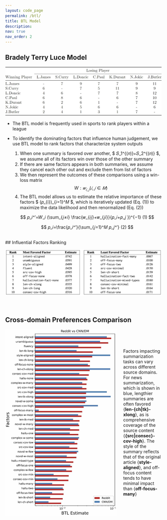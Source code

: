 ```yaml
---
layout: code_page
permalink: /btl/
title: BTL Model
description:
nav: true
nav_order: 2
---
```


## Bradely Terry Luce Model

<p align="center">
    <img src="/assets/BTL.jpg" alt="interface" width="760">
      <br>
</p>

- The BTL model is frequently used in sports to rank players within a league
- To identify the dominating factors that influence human judgement, we use BTL model to rank factors that characterize system outputs

    1. When one summary is favored over another, $ 𝑆_1^{(𝑛)}≻𝑆_2^{(𝑛)} $, we assume all of its factors win over those of the other summary
    2. If there are same factors appears in both summaries, we assume they cancel each other out and exclude them from list of factors
    3. We then represent the outcomes of these comparisons using a win-loss matrix $$ W: 𝑤_{𝑖,𝑗} (𝑖, 𝑗∈𝑀)$$
    4. The BTL model allows us to estimate the relative importance of these factors $ \(𝑝_{i})_{𝑖=1}^𝑀 $, which is iteratively updated (Eq. (1)) to maximize the data likelihood and then renormalized (Eq. (2))
    
    $$ 𝑝_𝑖^′=𝑊_𝑖 (\sum_{𝑗≠𝑖} \frac{𝑤_{𝑖𝑗}+𝑤_{𝑗𝑖}}{𝑝_𝑖+𝑝_𝑗 })^{−1}  (1)  $$
  
    $$  𝑝_𝑖=\frac{𝑝_𝑖^′}{\sum_{𝑗=1}^𝑀 𝑝_𝑗^′}  (2)  $$

<br>
## Influential Factors Ranking


<p align="center">
    <img src="/assets/factors_ranking.png" alt="interface" width="760">
      <br>
</p>

<br>

## Cross-domain Preferences Comparison

<div style="display: flex; align-items: center;">
    <img src="/assets/reddit-cnndm.jpg" alt="interface" width="360" style="margin-right: 20px;">
    <p>
        Factors impacting summarization tasks can vary across different source domains. For news summarization, which is shown in blue, lengthier summaries are often favored {<strong>len-{ch|tk}-xlong</strong>}, as is comprehensive coverage of the source content {<strong>{src|consec}-cov-high</strong>}. The style of the summary reflects that of the original article {<strong>style-aligned</strong>}, and off-focus content tends to have minimal impact than {<strong>off-focus-many</strong>}
    </p>
</div>

